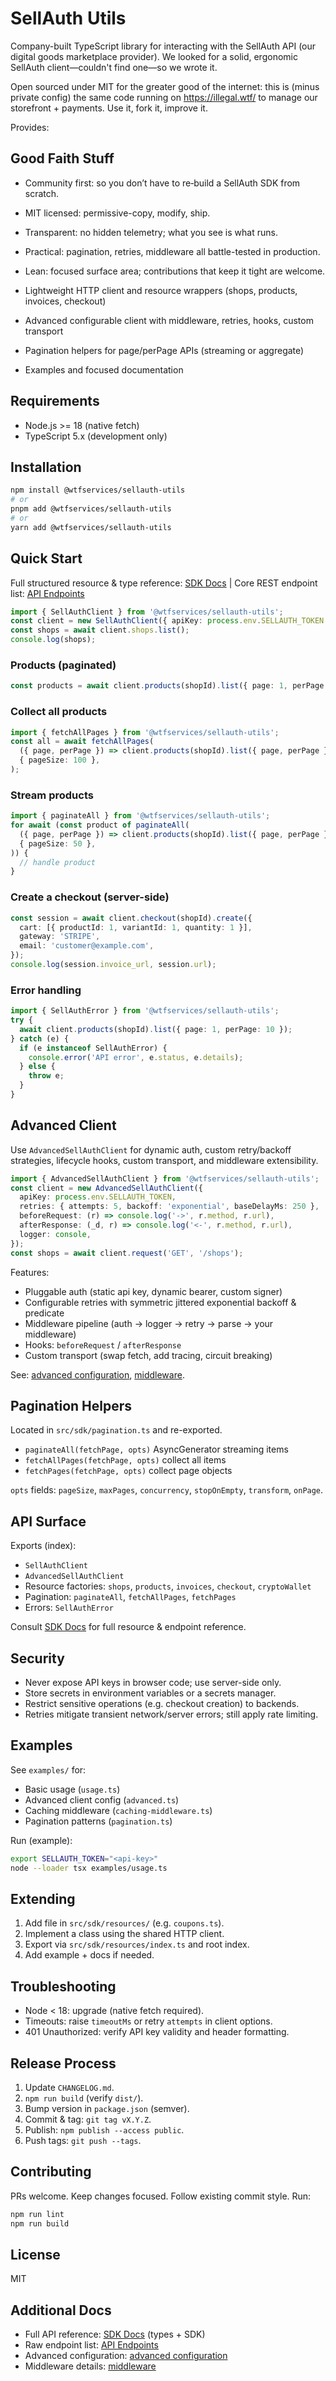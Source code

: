 # SellAuth Utils

Company-built TypeScript library for interacting with the SellAuth API (our digital goods marketplace provider). We looked for a solid, ergonomic SellAuth client—couldn't find one—so we wrote it.

Open sourced under MIT for the greater good of the internet: this is (minus private config) the same code running on https://illegal.wtf/ to manage our storefront + payments. Use it, fork it, improve it.

Provides:

## Good Faith Stuff

- Community first: so you don’t have to re‑build a SellAuth SDK from scratch.
- MIT licensed: permissive-copy, modify, ship.
- Transparent: no hidden telemetry; what you see is what runs.
- Practical: pagination, retries, middleware all battle-tested in production.
- Lean: focused surface area; contributions that keep it tight are welcome.

- Lightweight HTTP client and resource wrappers (shops, products, invoices, checkout)
- Advanced configurable client with middleware, retries, hooks, custom transport
- Pagination helpers for page/perPage APIs (streaming or aggregate)
- Examples and focused documentation

## Requirements

- Node.js >= 18 (native fetch)
- TypeScript 5.x (development only)

## Installation

```bash
npm install @wtfservices/sellauth-utils
# or
pnpm add @wtfservices/sellauth-utils
# or
yarn add @wtfservices/sellauth-utils
```

## Quick Start

Full structured resource & type reference: [SDK Docs](./docs/SDK.md) | Core REST endpoint list: [API Endpoints](./docs/API.md)

```ts
import { SellAuthClient } from '@wtfservices/sellauth-utils';
const client = new SellAuthClient({ apiKey: process.env.SELLAUTH_TOKEN! });
const shops = await client.shops.list();
console.log(shops);
```

### Products (paginated)

```ts
const products = await client.products(shopId).list({ page: 1, perPage: 20 });
```

### Collect all products

```ts
import { fetchAllPages } from '@wtfservices/sellauth-utils';
const all = await fetchAllPages(
  ({ page, perPage }) => client.products(shopId).list({ page, perPage }),
  { pageSize: 100 },
);
```

### Stream products

```ts
import { paginateAll } from '@wtfservices/sellauth-utils';
for await (const product of paginateAll(
  ({ page, perPage }) => client.products(shopId).list({ page, perPage }),
  { pageSize: 50 },
)) {
  // handle product
}
```

### Create a checkout (server-side)

```ts
const session = await client.checkout(shopId).create({
  cart: [{ productId: 1, variantId: 1, quantity: 1 }],
  gateway: 'STRIPE',
  email: 'customer@example.com',
});
console.log(session.invoice_url, session.url);
```

### Error handling

```ts
import { SellAuthError } from '@wtfservices/sellauth-utils';
try {
  await client.products(shopId).list({ page: 1, perPage: 10 });
} catch (e) {
  if (e instanceof SellAuthError) {
    console.error('API error', e.status, e.details);
  } else {
    throw e;
  }
}
```

## Advanced Client

Use `AdvancedSellAuthClient` for dynamic auth, custom retry/backoff strategies, lifecycle hooks, custom transport, and middleware extensibility.

```ts
import { AdvancedSellAuthClient } from '@wtfservices/sellauth-utils';
const client = new AdvancedSellAuthClient({
  apiKey: process.env.SELLAUTH_TOKEN,
  retries: { attempts: 5, backoff: 'exponential', baseDelayMs: 250 },
  beforeRequest: (r) => console.log('->', r.method, r.url),
  afterResponse: (_d, r) => console.log('<-', r.method, r.url),
  logger: console,
});
const shops = await client.request('GET', '/shops');
```

Features:

- Pluggable auth (static api key, dynamic bearer, custom signer)
- Configurable retries with symmetric jittered exponential backoff & predicate
- Middleware pipeline (auth → logger → retry → parse → your middleware)
- Hooks: `beforeRequest` / `afterResponse`
- Custom transport (swap fetch, add tracing, circuit breaking)

See: [advanced configuration](./docs/advanced-config.md), [middleware](./docs/middleware.md).

## Pagination Helpers

Located in `src/sdk/pagination.ts` and re-exported.

- `paginateAll(fetchPage, opts)` AsyncGenerator streaming items
- `fetchAllPages(fetchPage, opts)` collect all items
- `fetchPages(fetchPage, opts)` collect page objects

`opts` fields: `pageSize`, `maxPages`, `concurrency`, `stopOnEmpty`, `transform`, `onPage`.

## API Surface

Exports (index):

- `SellAuthClient`
- `AdvancedSellAuthClient`
- Resource factories: `shops`, `products`, `invoices`, `checkout`, `cryptoWallet`
- Pagination: `paginateAll`, `fetchAllPages`, `fetchPages`
- Errors: `SellAuthError`

Consult [SDK Docs](./docs/SDK.md) for full resource & endpoint reference.

## Security

- Never expose API keys in browser code; use server-side only.
- Store secrets in environment variables or a secrets manager.
- Restrict sensitive operations (e.g. checkout creation) to backends.
- Retries mitigate transient network/server errors; still apply rate limiting.

## Examples

See `examples/` for:

- Basic usage (`usage.ts`)
- Advanced client config (`advanced.ts`)
- Caching middleware (`caching-middleware.ts`)
- Pagination patterns (`pagination.ts`)

Run (example):

```bash
export SELLAUTH_TOKEN="<api-key>"
node --loader tsx examples/usage.ts
```

## Extending

1. Add file in `src/sdk/resources/` (e.g. `coupons.ts`).
2. Implement a class using the shared HTTP client.
3. Export via `src/sdk/resources/index.ts` and root index.
4. Add example + docs if needed.

## Troubleshooting

- Node < 18: upgrade (native fetch required).
- Timeouts: raise `timeoutMs` or retry `attempts` in client options.
- 401 Unauthorized: verify API key validity and header formatting.

## Release Process

1. Update `CHANGELOG.md`.
2. `npm run build` (verify `dist/`).
3. Bump version in `package.json` (semver).
4. Commit & tag: `git tag vX.Y.Z`.
5. Publish: `npm publish --access public`.
6. Push tags: `git push --tags`.

## Contributing

PRs welcome. Keep changes focused. Follow existing commit style. Run:

```bash
npm run lint
npm run build
```

## License

MIT

## Additional Docs

- Full API reference: [SDK Docs](./docs/SDK.md) (types + SDK)
- Raw endpoint list: [API Endpoints](./docs/API.md)
- Advanced configuration: [advanced configuration](./docs/advanced-config.md)
- Middleware details: [middleware](./docs/middleware.md)
